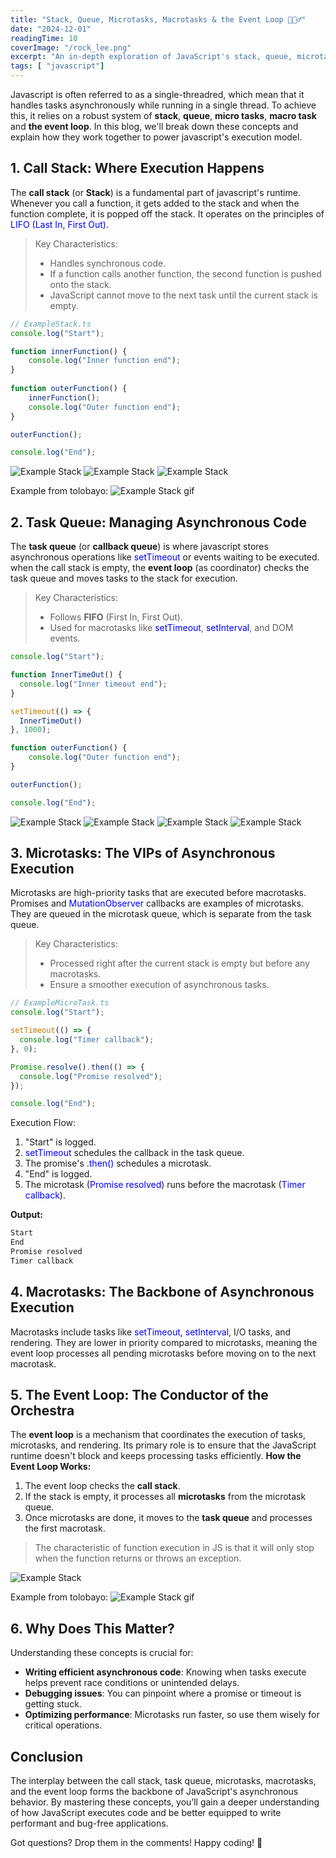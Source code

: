 ```yaml
---
title: "Stack, Queue, Microtasks, Macrotasks & the Event Loop 👷🏽‍♂️"
date: "2024-12-01"
readingTime: 10
coverImage: "/rock_lee.png"
excerpt: "An in-depth exploration of JavaScript's stack, queue, microtasks, macrotasks, and the event loop, explaining how they interact to handle asynchronous execution."
tags: [ "javascript"]
---
```

Javascript is often referred to as a single-threadred, which mean that it handles tasks asynchronously while running in a single thread. To achieve this, it relies on a robust system of **stack**, **queue**, **micro tasks**, **macro task** and **the event loop**. In this blog, we'll break down these concepts and explain how they work together to power javascript's execution model.

## 1. Call Stack: Where Execution Happens
The **call stack** (or **Stack**) is a fundamental part of javascript's runtime. Whenever you call a function, it gets added to the stack and when the function complete, it is popped off the stack. It operates on the principles of <span style="color:blue">LIFO (Last In, First Out)</span>.

> Key Characteristics:
> - Handles synchronous code.
> - If a function calls another function, the second function is pushed onto the stack.
> - JavaScript cannot move to the next task until the current stack is empty.
  
```ts
// ExampleStack.ts
console.log("Start");

function innerFunction() {
    console.log("Inner function end");
}
    
function outerFunction() {
    innerFunction();
    console.log("Outer function end");
}

outerFunction();

console.log("End");
```

![Example Stack](example-stack-12.png)
![Example Stack](example-stack-34.png)
![Example Stack](example-stack-56.png)

Example from tolobayo:
![Example Stack gif](example-stack-gif.gif)

## 2. Task Queue: Managing Asynchronous Code

The **task queue** (or **callback queue**) is where javascript stores asynchronous operations like <span style="color:blue">setTimeout</span> or events waiting to be executed. when the call stack is empty, the **event loop** (as coordinator) checks the task queue and moves tasks to the stack for execution.

> Key Characteristics:
> - Follows **FIFO** (First In, First Out).
> - Used for macrotasks like <span style="color:blue">setTimeout</span>, <span style="color:blue">setInterval</span>, and DOM events.

```ts
console.log("Start");

function InnerTimeOut() {
  console.log("Inner timeout end");
}

setTimeout(() => {
  InnerTimeOut()
}, 1000);

function outerFunction() {
    console.log("Outer function end");
}

outerFunction();

console.log("End");

```

![Example Stack](example-queue-12.png)
![Example Stack](example-queue-34.png)
![Example Stack](example-queue-56.png)
![Example Stack](example-queue-78.png)


## 3. Microtasks: The VIPs of Asynchronous Execution

Microtasks are high-priority tasks that are executed before macrotasks. Promises and <span style="color:blue">MutationObserver</span> callbacks are examples of microtasks. They are queued in the microtask queue, which is separate from the task queue.

> Key Characteristics:
> - Processed right after the current stack is empty but before any macrotasks.
> - Ensure a smoother execution of asynchronous tasks.

```ts
// ExampleMicroTask.ts
console.log("Start");

setTimeout(() => {
  console.log("Timer callback");
}, 0);

Promise.resolve().then(() => {
  console.log("Promise resolved");
});

console.log("End");

```
Execution Flow:
1. "Start" is logged.
2. <span style="color:blue">setTimeout</span> schedules the callback in the task queue.
3. The promise's <span style="color:blue">.then()</span> schedules a microtask.
4. "End" is logged.
5. The microtask (<span style="color:blue">Promise resolved</span>) runs before the macrotask (<span style="color:blue">Timer callback</span>).

**Output:**
```python
Start
End
Promise resolved
Timer callback
```

## 4. Macrotasks: The Backbone of Asynchronous Execution
Macrotasks include tasks like <span style="color:blue">setTimeout</span>, <span style="color:blue">setInterval</span>, I/O tasks, and rendering. They are lower in priority compared to microtasks, meaning the event loop processes all pending microtasks before moving on to the next macrotask.

## 5. The Event Loop: The Conductor of the Orchestra
The **event loop** is a mechanism that coordinates the execution of tasks, microtasks, and rendering. Its primary role is to ensure that the JavaScript runtime doesn't block and keeps processing tasks efficiently.
**How the Event Loop Works:**
1. The event loop checks the **call stack**.
2. If the stack is empty, it processes all **microtasks** from the microtask queue.
3. Once microtasks are done, it moves to the **task queue** and processes the first macrotask.

>The characteristic of function execution in JS is that it will only stop when the function returns or throws an exception.

![Example Stack](example-eventloop.png)

Example from tolobayo:
![Example Stack gif](example-eventloop-gif.gif)

## 6. Why Does This Matter?
Understanding these concepts is crucial for:
- **Writing efficient asynchronous code**: Knowing when tasks execute helps prevent race conditions or unintended delays.
- **Debugging issues**: You can pinpoint where a promise or timeout is getting stuck.
- **Optimizing performance**: Microtasks run faster, so use them wisely for critical operations.

## Conclusion
The interplay between the call stack, task queue, microtasks, macrotasks, and the event loop forms the backbone of JavaScript's asynchronous behavior. By mastering these concepts, you’ll gain a deeper understanding of how JavaScript executes code and be better equipped to write performant and bug-free applications.

Got questions? Drop them in the comments! Happy coding! 🚀